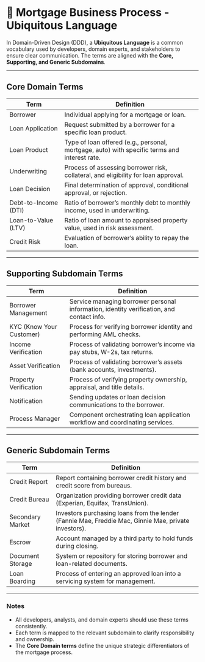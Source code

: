 # 📌 Mortgage Business Process - Ubiquitous Language

In Domain-Driven Design (DDD), a **Ubiquitous Language** is a common vocabulary used by developers, domain experts, and stakeholders to ensure clear communication. The terms are aligned with the **Core, Supporting, and Generic Subdomains**.

---

## **Core Domain Terms**
| **Term** | **Definition** |
|----------|----------------|
| Borrower | Individual applying for a mortgage or loan. |
| Loan Application | Request submitted by a borrower for a specific loan product. |
| Loan Product | Type of loan offered (e.g., personal, mortgage, auto) with specific terms and interest rate. |
| Underwriting | Process of assessing borrower risk, collateral, and eligibility for loan approval. |
| Loan Decision | Final determination of approval, conditional approval, or rejection. |
| Debt-to-Income (DTI) | Ratio of borrower’s monthly debt to monthly income, used in underwriting. |
| Loan-to-Value (LTV) | Ratio of loan amount to appraised property value, used in risk assessment. |
| Credit Risk | Evaluation of borrower’s ability to repay the loan. |

---

## **Supporting Subdomain Terms**
| **Term** | **Definition** |
|----------|----------------|
| Borrower Management | Service managing borrower personal information, identity verification, and contact info. |
| KYC (Know Your Customer) | Process for verifying borrower identity and performing AML checks. |
| Income Verification | Process of validating borrower’s income via pay stubs, W-2s, tax returns. |
| Asset Verification | Process of validating borrower’s assets (bank accounts, investments). |
| Property Verification | Process of verifying property ownership, appraisal, and title details. |
| Notification | Sending updates or loan decision communications to the borrower. |
| Process Manager | Component orchestrating loan application workflow and coordinating services. |

---

## **Generic Subdomain Terms**
| **Term** | **Definition** |
|----------|----------------|
| Credit Report | Report containing borrower credit history and credit score from bureaus. |
| Credit Bureau | Organization providing borrower credit data (Experian, Equifax, TransUnion). |
| Secondary Market | Investors purchasing loans from the lender (Fannie Mae, Freddie Mac, Ginnie Mae, private investors). |
| Escrow | Account managed by a third party to hold funds during closing. |
| Document Storage | System or repository for storing borrower and loan-related documents. |
| Loan Boarding | Process of entering an approved loan into a servicing system for management. |

---

### **Notes**
- All developers, analysts, and domain experts should use these terms consistently.
- Each term is mapped to the relevant subdomain to clarify responsibility and ownership.
- The **Core Domain terms** define the unique strategic differentiators of the mortgage process.
